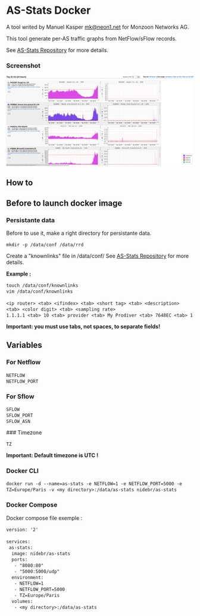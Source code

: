 AS-Stats Docker
===============

A tool writed by Manuel Kasper <mk@neon1.net> for Monzoon Networks AG.

This tool generate per-AS traffic graphs from NetFlow/sFlow records.


See [AS-Stats Repository](https://github.com/manuelkasper/AS-Stats) for more details.

### Screenshot
![AS-Stats Screenshot](docs/images/as-stats.png "AS-Stats Screenshot")

How to
------

## Before to launch docker image
### Persistante data
Before to use it, make a right directory for persistante data.

    mkdir -p /data/conf /data/rrd

Create a "knownlinks" file in /data/conf/
See [AS-Stats Repository](https://github.com/manuelkasper/AS-Stats/blob/master/README.md#installation) for more details.

__Example :__

    touch /data/conf/knownlinks
    vim /data/conf/knownlinks

    <ip router> <tab> <ifindex> <tab> <short tag> <tab> <description> <tab> <color digit> <tab> <sampling rate>
    1.1.1.1 <tab> 10 <tab> provider <tab> My Prodiver <tab> 7648EC <tab> 1

__Important: you must use tabs, not spaces, to separate fields!__  

## Variables

### For Netflow

    NETFLOW
    NETFLOW_PORT

### For Sflow

    SFLOW
    SFLOW_PORT
    SFLOW_ASN

### Timezone

    TZ

__Important: Default timezone is UTC !__  

### Docker CLI

    docker run -d --name=as-stats -e NETFLOW=1 -e NETFLOW_PORT=5000 -e TZ=Europe/Paris -v <my directory>:/data/as-stats nidebr/as-stats

### Docker Compose

Docker compose file exemple :

    version: '2'

    services:
     as-stats:
      image: nidebr/as-stats
      ports:
       - "8080:80"
       - "5000:5000/udp"
      environment:
       - NETFLOW=1
       - NETFLOW_PORT=5000
       - TZ=Europe/Paris
      volumes:
       - <my directory>:/data/as-stats
